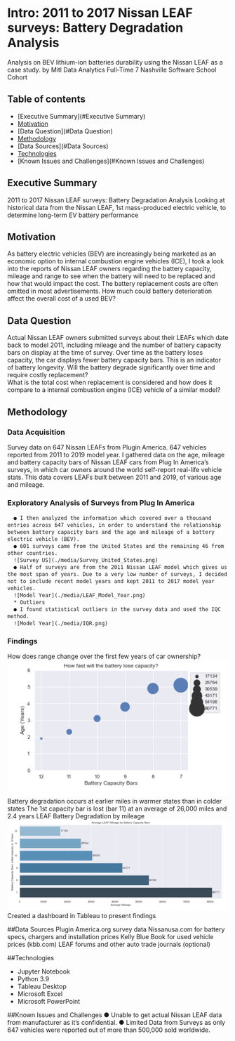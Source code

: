 
# Intro: 2011 to 2017 Nissan LEAF surveys: Battery Degradation Analysis
  Analysis on BEV lithium-ion batteries durability using the Nissan LEAF as a case study.
  by Mitl Data Analytics Full-Time 7 Nashville Software School Cohort

  ## Table of contents
  * [Executive Summary](#Executive Summary)
  * [Motivation](#Motivation)
  * [Data Question](#Data Question)
  * [Methodology](#Methodology)
  * [Data Sources](#Data Sources)
  * [Technologies](#technologies)
  * [Known Issues and Challenges](#Known Issues and Challenges)

## Executive Summary
  2011 to 2017 Nissan LEAF surveys: Battery Degradation Analysis
  Looking at historical data from the Nissan LEAF, 1st mass-produced electric vehicle, to determine long-term EV battery performance

## Motivation
  As battery electric vehicles (BEV) are increasingly being marketed as an economic option to internal combustion engine vehicles (ICE), I took a look into the reports of Nissan LEAF owners regarding the battery capacity, mileage and range to see when the battery will need to be replaced and how that would impact the cost.
  The battery replacement costs are often omitted in most advertisements. How much could battery deterioration affect the overall cost of a used BEV?

## Data Question
  Actual Nissan LEAF owners submitted surveys about their LEAFs which date back to model 2011, including mileage and the number of battery capacity bars on display at the time of survey. Over time as the battery loses capacity, the car displays fewer battery capacity bars. This is an indicator of battery longevity.
  Will the battery degrade significantly over time and require costly replacement?  
  What is the total cost when replacement is considered and how does it compare to a internal combustion engine (ICE) vehicle of a similar model?

## Methodology
  ### Data Acquisition
  Survey data on 647 Nissan LEAFs from Plugin America. 647 vehicles reported from 2011 to 2019 model year.
  I gathered data on the age, mileage and battery capacity bars of Nissan LEAF cars from Plug In America’s surveys, in which car owners around the world self-report real-life vehicle stats. This data covers LEAFs built between 2011 and 2019, of various age and mileage.

  ### Exploratory Analysis of Surveys from Plug In America
      ● I then analyzed the information which covered over a thousand entries across 647 vehicles, in order to understand the relationship between battery capacity bars and the age and mileage of a battery electric vehicle (BEV).
      ● 601 surveys came from the United States and the remaining 46 from other countries.
      ![Survey US](./media/Survey_United_States.png)
      ● Half of surveys are from the 2011 Nissan LEAF model which gives us the most span of years. Due to a very low number of surveys, I decided not to include recent model years and kept 2011 to 2017 model year vehicles.
      ![Model Year](./media/LEAF_Model_Year.png)
      * Outliers
      ● I found statistical outliers in the survey data and used the IQC method.
      ![Model Year](./media/IQR.png)

  ### Findings
  How does range change over the first few years of car ownership?
  ![Model Year](./media/LEAF_Avg_Years.png)
  Battery degradation occurs at earlier miles in warmer states than in colder states
  The 1st capacity bar is lost (bar 11) at an average of 26,000 miles and 2.4 years
  LEAF Battery Degradation by mileage
  ![Model Year](./media/LEAF_Avg_Mileage.png)
  Created a dashboard in Tableau to present findings


##Data Sources
  Plugin America.org survey data
  Nissanusa.com for battery specs, chargers and installation prices
  Kelly Blue Book for used vehicle prices (kbb.com)
  LEAF forums and other auto trade journals (optional)

##Technologies
  * Jupyter Notebook
  * Python 3.9
  * Tableau Desktop
  * Microsoft Excel
  * Microsoft PowerPoint

##Known Issues and Challenges
  ●	Unable to get actual Nissan LEAF data from manufacturer as it’s confidential.
  ●	Limited Data from Surveys as only 647 vehicles were reported out of more than 500,000 sold worldwide.
